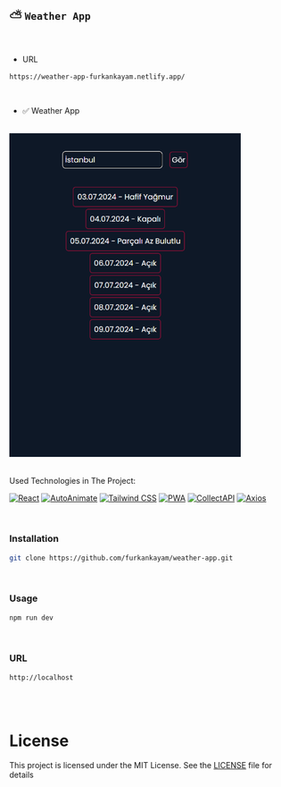 ## ⛅ `Weather App`

<br>

- URL

```url
https://weather-app-furkankayam.netlify.app/
```

<br>

- ✅ Weather App

<br>

<img width="415px" height="auto" src="./images/image-weather-project.png" alt="mobile active">

<br>
<br>

Used Technologies in The Project:

[![React](https://img.shields.io/badge/React-18.0-000?style=for-the-badge&logo=react&logoColor=white&color=61DAFB)](https://react.dev/)
[![AutoAnimate](https://img.shields.io/badge/AutoAnimate-0.8-000?style=for-the-badge&logo=reverbnation&logoColor=white&color=000000)](https://auto-animate.formkit.com/)
[![Tailwind CSS](https://img.shields.io/badge/Tailwind%20CSS-3.4-000?style=for-the-badge&logo=tailwindcss&logoColor=white&color=06B6D4)](https://tailwindcss.com/)
[![PWA](https://img.shields.io/badge/PWA-0.2-000?style=for-the-badge&logo=pwa&logoColor=white&color=5A0FC8)](https://web.dev/explore/progressive-web-apps?hl=tr)
[![CollectAPI](https://img.shields.io/badge/Collect%20API-1.0-000?style=for-the-badge&logo=aiohttp&logoColor=white&color=2C5BB4)](https://collectapi.com/tr/)
[![Axios](https://img.shields.io/badge/Axios-1.7-000?style=for-the-badge&logo=axios&logoColor=white&color=5A29E4)](https://axios-http.com/docs/intro)

<br>

### Installation

```bash
git clone https://github.com/furkankayam/weather-app.git
```

<br>

### Usage

```bash
npm run dev
```

<br>

### URL

```bash
http://localhost
```

<br>

<br>

# License

This project is licensed under the MIT License. See the [LICENSE](./LICENSE) file for details
